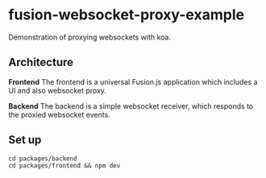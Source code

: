 # fusion-websocket-proxy-example

Demonstration of proxying websockets with koa.

## Architecture

**Frontend**
The frontend is a universal Fusion.js application which includes a UI and also websocket proxy.

**Backend**
The backend is a simple websocket receiver, which responds to the proxied websocket events.

## Set up

```
cd packages/backend
cd packages/frontend && npm dev
```
